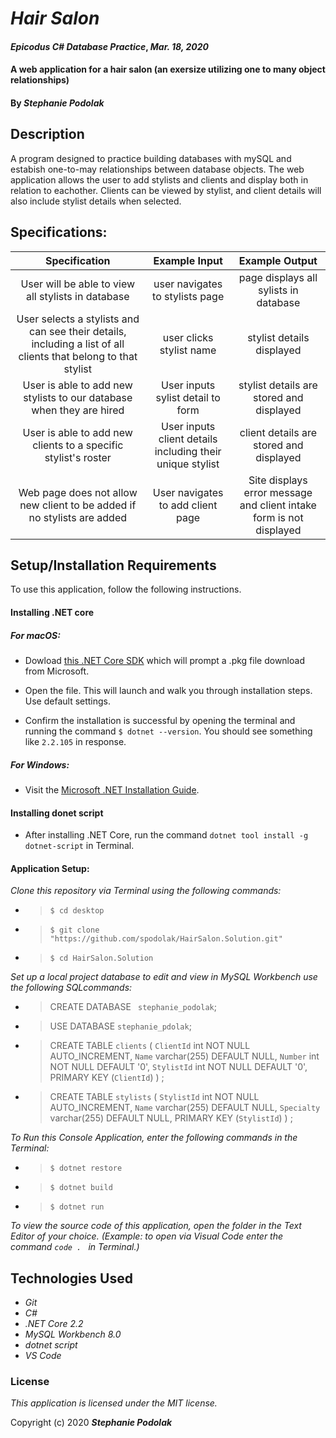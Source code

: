 # _Hair Salon_

#### _Epicodus C# Database Practice_, _Mar. 18, 2020_
#### A web application for a hair salon (an exersize utilizing one to many object relationships)

#### By _**Stephanie Podolak**_

## Description
A program designed to practice building databases with mySQL and estabish one-to-may relationships between database objects. The web application allows the user to add stylists and clients and display both in relation to eachother. Clients can be viewed by stylist, and client details will also include stylist details when selected.

## Specifications:

| Specification | Example Input | Example Output |
| :-------------:|:-------------:|:-------------:|
| User will be able to view all stylists in database | user navigates to stylists page | page displays all sylists in database |
| User selects a stylists and can see their details, including a list of all clients that belong to that stylist | user clicks stylist name | stylist details displayed |
| User is able to add new stylists to our database when they are hired | User inputs sylist detail to form | stylist details are stored and displayed |
| User is able to add new clients to a specific stylist's roster | User inputs client details including their unique stylist | client details are stored and displayed |
| Web page does not allow new client to be added if no stylists are added | User navigates to add client page | Site displays error message and client intake form is not displayed |

## Setup/Installation Requirements

To use this application, follow the following instructions. 

#### Installing .NET core

##### For macOS: 

* Dowload [this .NET Core SDK](https://dotnet.microsoft.com/download/thank-you/dotnet-sdk-2.2.106-macos-x64-installer) which will prompt a .pkg file download from Microsoft.

* Open the file. This will launch and walk you through installation steps. Use default settings. 

* Confirm the installation is successful by opening the terminal and running the command ``$ dotnet --version``. You should see something like ``2.2.105`` in response.

##### For Windows: 
* Visit the [Microsoft .NET Installation Guide](https://docs.microsoft.com/en-us/dotnet/framework/install/).

#### Installing donet script

* After installing .NET Core, run the command `` dotnet tool install -g dotnet-script `` in Terminal. 

#### Application Setup:
_Clone this repository via Terminal using the following commands:_
* > ``$ cd desktop``
* >``$ git clone "https://github.com/spodolak/HairSalon.Solution.git" ``
* >``$ cd HairSalon.Solution``

_Set up a local project database to edit and view in MySQL Workbench use the following SQLcommands:_
* > CREATE DATABASE ` stephanie_podolak`;
* > USE DATABASE `stephanie_pdolak`;
* > CREATE TABLE `clients` (
  `ClientId` int NOT NULL AUTO_INCREMENT,
  `Name` varchar(255) DEFAULT NULL,
  `Number` int NOT NULL DEFAULT '0',
  `StylistId` int NOT NULL DEFAULT '0',
  PRIMARY KEY (`ClientId`)
) ;
* > CREATE TABLE `stylists` (
  `StylistId` int NOT NULL AUTO_INCREMENT,
  `Name` varchar(255) DEFAULT NULL,
  `Specialty` varchar(255) DEFAULT NULL,
  PRIMARY KEY (`StylistId`)
) ;

 


_To Run this Console Application, enter the following commands in the Terminal:_

* >``$ dotnet restore``
* >``$ dotnet build``
* >``$ dotnet run``

_To view the source code of this application, open the folder in the Text Editor of your choice. (Example: to open via Visual Code enter the command ``code . `` in Terminal.)_

## Technologies Used
* _Git_
* _C#_
* _.NET Core 2.2_
* _MySQL Workbench 8.0_
* _dotnet script_
* _VS Code_

### License

*This application is licensed under the MIT license.*

Copyright (c) 2020 **_Stephanie Podolak_**